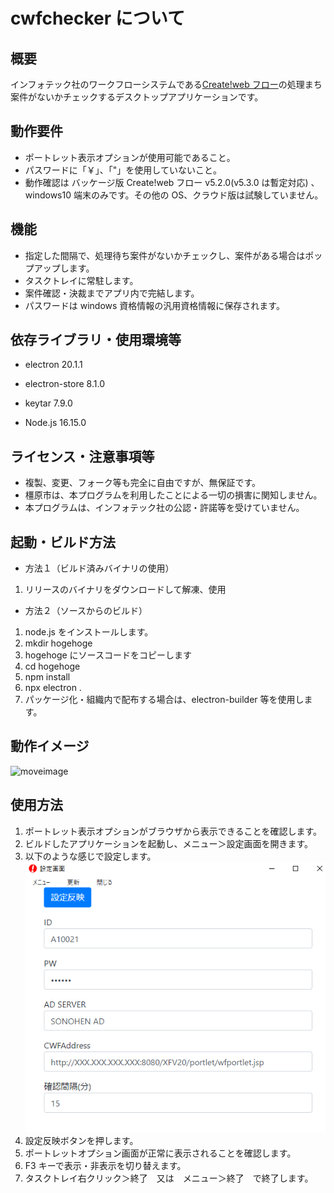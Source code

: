 # cwfchecker について

## 概要

インフォテック社のワークフローシステムである[Create!web フロー](https://www.createwebflow.jp/)の処理まち案件がないかチェックするデスクトップアプリケーションです。

## 動作要件

- ポートレット表示オプションが使用可能であること。
- パスワードに「￥」、「"」を使用していないこと。
- 動作確認は バッケージ版 Create!web フロー v5.2.0(v5.3.0 は暫定対応) 、windows10 端末のみです。その他の OS、クラウド版は試験していません。

## 機能

- 指定した間隔で、処理待ち案件がないかチェックし、案件がある場合はポップアップします。
- タスクトレイに常駐します。
- 案件確認・決裁までアプリ内で完結します。
- パスワードは windows 資格情報の汎用資格情報に保存されます。

## 依存ライブラリ・使用環境等

- electron 20.1.1
- electron-store 8.1.0
- keytar 7.9.0

- Node.js 16.15.0

## ライセンス・注意事項等

- 複製、変更、フォーク等も完全に自由ですが、無保証です。
- 橿原市は、本プログラムを利用したことによる一切の損害に関知しません。
- 本プログラムは、インフォテック社の公認・許諾等を受けていません。

## 起動・ビルド方法

- 方法１（ビルド済みバイナリの使用）

1.  リリースのバイナリをダウンロードして解凍、使用

- 方法２（ソースからのビルド）

1. node.js をインストールします。
1. mkdir hogehoge
1. hogehoge にソースコードをコピーします
1. cd hogehoge
1. npm install
1. npx electron .
1. パッケージ化・組織内で配布する場合は、electron-builder 等を使用します。

## 動作イメージ

![moveimage](images/capture.gif)

## 使用方法

1.  ポートレット表示オプションがブラウザから表示できることを確認します。
1.  ビルドしたアプリケーションを起動し、メニュー＞設定画面を開きます。
1.  以下のような感じで設定します。
    ![settings](images/settings.png)
1.  設定反映ボタンを押します。
1.  ポートレットオプション画面が正常に表示されることを確認します。
1.  F3 キーで表示・非表示を切り替えます。
1.  タスクトレイ右クリック＞終了　又は　メニュー＞終了　で終了します。
